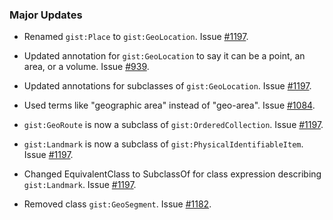 

### Major Updates

- Renamed `gist:Place` to `gist:GeoLocation`. Issue [#1197](https://github.com/semanticarts/gist/issues/1197).

- Updated annotation for `gist:GeoLocation` to say it can be a point, an area, or a volume. Issue [#939](https://github.com/semanticarts/gist/issues/939).

- Updated annotations for subclasses of `gist:GeoLocation`. Issue [#1197](https://github.com/semanticarts/gist/issues/1197).

- Used terms like "geographic area" instead of "geo-area". Issue [#1084](https://github.com/semanticarts/gist/issues/1084).

- `gist:GeoRoute` is now a subclass of `gist:OrderedCollection`. Issue [#1197](https://github.com/semanticarts/gist/issues/1197).

- `gist:Landmark` is now a subclass of `gist:PhysicalIdentifiableItem`. Issue [#1197](https://github.com/semanticarts/gist/issues/1197).

- Changed EquivalentClass to SubclassOf for class expression describing `gist:Landmark`. Issue [#1197](https://github.com/semanticarts/gist/issues/1197).

- Removed class `gist:GeoSegment`. Issue [#1182](https://github.com/semanticarts/gist/issues/1182).

